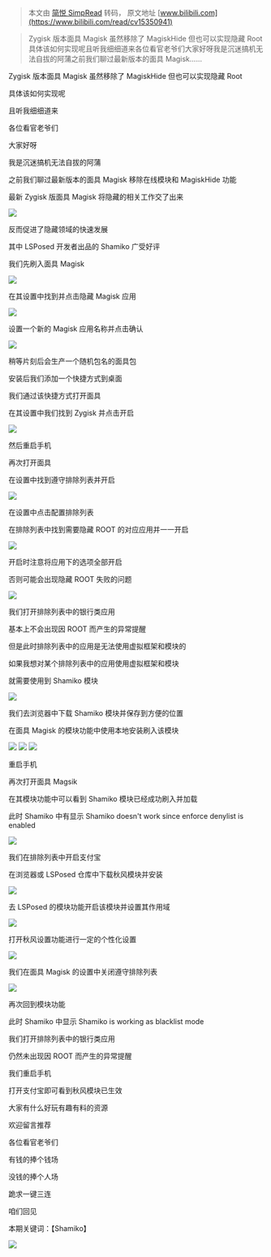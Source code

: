 > 本文由 [简悦 SimpRead](http://ksria.com/simpread/) 转码， 原文地址 [www.bilibili.com](https://www.bilibili.com/read/cv15350941)

> Zygisk 版本面具 Magisk 虽然移除了 MagiskHide 但也可以实现隐藏 Root 具体该如何实现呢且听我细细道来各位看官老爷们大家好呀我是沉迷搞机无法自拔的阿蒲之前我们聊过最新版本的面具 Magisk......

Zygisk 版本面具 Magisk 虽然移除了 MagiskHide 但也可以实现隐藏 Root

具体该如何实现呢

且听我细细道来

各位看官老爷们

大家好呀

我是沉迷搞机无法自拔的阿蒲

之前我们聊过最新版本的面具 Magisk 移除在线模块和 MagiskHide 功能

最新 Zygisk 版面具 Magisk 将隐藏的相关工作交了出来

![](http://i0.hdslb.com/bfs/article/7a98793546ab3ab90584f73ff0f0cc37000c2ee0.png@894w_600h_progressive.webp)

反而促进了隐藏领域的快速发展

其中 LSPosed 开发者出品的 Shamiko 广受好评

我们先刷入面具 Magisk

![](http://i0.hdslb.com/bfs/article/1444be6c3cbdd669222e393afda3985a74eaf37b.png@942w_707h_progressive.webp)

  
在其设置中找到并点击隐藏 Magisk 应用

![](http://i0.hdslb.com/bfs/article/737b379fe7f00b3fda2c757e5433994a6c4af0c2.jpg@942w_531h_progressive.webp)

设置一个新的 Magisk 应用名称并点击确认

![](http://i0.hdslb.com/bfs/article/341b9c9145293401c7582662bebc2eecc2452ce8.jpg@942w_531h_progressive.webp)

稍等片刻后会生产一个随机包名的面具包

安装后我们添加一个快捷方式到桌面

我们通过该快捷方式打开面具

在其设置中我们找到 Zygisk 并点击开启

![](http://i0.hdslb.com/bfs/article/76c671b53481da844a68d4e71bddecc36ba993b6.jpg@942w_1058h_progressive.webp)

然后重启手机

再次打开面具

在设置中找到遵守排除列表并开启

![](http://i0.hdslb.com/bfs/article/f275eecf12fe53b17e5120388bbd22908dcf7886.jpg@942w_782h_progressive.webp)

在设置中点击配置排除列表

在排除列表中找到需要隐藏 ROOT 的对应应用并一一开启

![](http://i0.hdslb.com/bfs/article/7e1e692ebfe9134a347c3bbe6b5c96378cb7ab4b.jpg@942w_1029h_progressive.webp)

开启时注意将应用下的选项全部开启

否则可能会出现隐藏 ROOT 失败的问题

![](http://i0.hdslb.com/bfs/article/71c007cd61f4f22f3360d3592408e8feb866c8c9.jpg@573w_1080h_progressive.webp)

我们打开排除列表中的银行类应用

基本上不会出现因 ROOT 而产生的异常提醒

但是此时排除列表中的应用是无法使用虚拟框架和模块的

如果我想对某个排除列表中的应用使用虚拟框架和模块

就需要使用到 Shamiko 模块

![](http://i0.hdslb.com/bfs/article/f0dfd488b74a46dd2d404bc92df627fb3b26e369.png@942w_483h_progressive.webp)

我们去浏览器中下载 Shamiko 模块并保存到方便的位置

在面具 Magisk 的模块功能中使用本地安装刷入该模块

![](http://i0.hdslb.com/bfs/article/dd960796932f0c9ee294c5d0ca36321e886e8db1.jpg@942w_531h_progressive.webp) ![](http://i0.hdslb.com/bfs/article/0962964954ede1947f46839f7845c841b4b2813c.jpg@942w_531h_progressive.webp) ![](http://i0.hdslb.com/bfs/article/a45eff57b84c57a36f219124a44e5f37a5837b9f.jpg@585w_1080h_progressive.webp)

重启手机

再次打开面具 Magsik

在其模块功能中可以看到 Shamiko 模块已经成功刷入并加载

此时 Shamiko 中有显示 Shamiko doesn't work since enforce denylist is enabled

![](http://i0.hdslb.com/bfs/article/d24196ef7189e01035eb10d676de8824801321c8.jpg@942w_531h_progressive.webp)

我们在排除列表中开启支付宝

在浏览器或 LSPosed 仓库中下载秋风模块并安装

![](http://i0.hdslb.com/bfs/article/da0b8a6d9ef69a47a05ee73623ae7ebf38632b0d.jpg@942w_531h_progressive.webp)

去 LSPosed 的模块功能开启该模块并设置其作用域

![](http://i0.hdslb.com/bfs/article/26d42facbc7a094b0dc1ae36309d1a8491b11d7f.jpg@942w_531h_progressive.webp)

打开秋风设置功能进行一定的个性化设置

![](http://i0.hdslb.com/bfs/article/0499f3f09bee35848deabf54c93f75911585e933.jpg@942w_911h_progressive.webp)

我们在面具 Magisk 的设置中关闭遵守排除列表

![](http://i0.hdslb.com/bfs/article/786d215d631f76d3335c799bcbde706e82d50932.jpg@942w_531h_progressive.webp)

再次回到模块功能

此时 Shamiko 中显示 Shamiko is working as blacklist mode

我们打开排除列表中的银行类应用

仍然未出现因 ROOT 而产生的异常提醒

我们重启手机

打开支付宝即可看到秋风模块已生效

大家有什么好玩有趣有料的资源

欢迎留言推荐

各位看官老爷们

有钱的捧个钱场

没钱的捧个人场

跪求一键三连

咱们回见

本期关键词：【Shamiko】

![](http://i0.hdslb.com/bfs/article/33b44d59f06d2d2de108f1c6222b3e695803c228.jpg@942w_530h_progressive.webp)